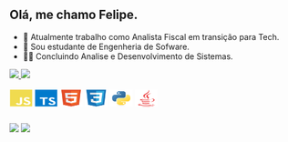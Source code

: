 ## Olá, me chamo Felipe.


- 🔭 Atualmente trabalho como Analista Fiscal em transição para Tech.
- 🌱 Sou estudante de Engenheria de Sofware.
- 👨‍🎓 Concluindo Analise e Desenvolvimento de Sistemas.


<div>
  <a href="https://github.com/felipedacslopes">
    <img height="180em" src="https://github-readme-stats.vercel.app/api?username=felipedacslopes&show=reviews&theme=transparent">
    <img height="180em" src="https://github-readme-stats.vercel.app/api/top-langs/?username=felipedacslopes&stats_format=bytes&theme=transparent">
  </a>
</div>


<div style="display: inline_block"><br>
  <img align="center" alt="Felipe-Js" height="30" width="40" src="https://raw.githubusercontent.com/devicons/devicon/master/icons/javascript/javascript-plain.svg">
  <img align="center" alt="Felipe-Ts" height="30" width="40" src="https://raw.githubusercontent.com/devicons/devicon/master/icons/typescript/typescript-plain.svg">
  <img align="center" alt="Felipe-HTML" height="30" width="40" src="https://raw.githubusercontent.com/devicons/devicon/master/icons/html5/html5-original.svg">
  <img align="center" alt="Felipe-CSS" height="30" width="40" src="https://raw.githubusercontent.com/devicons/devicon/master/icons/css3/css3-original.svg">
  <img align="center" alt="Felipe-Python" height="30" width="40" src="https://raw.githubusercontent.com/devicons/devicon/master/icons/python/python-original.svg">
  <img align="center" alt="Felipe-Java" height="30" width="40" src="https://raw.githubusercontent.com/devicons/devicon/master/icons/java/java-plain.svg">
</div>
  
  ##
 
<div> 
  <a href = "mailto:contatorafelipe.d.c.s.lopes@gmail.com"><img src="https://img.shields.io/badge/-Gmail-%23333?style=for-the-badge&logo=gmail&logoColor=white" target="_blank"></a>
  <a href="https://www.linkedin.com/in/felipe-lopes-954981323" target="_blank"><img src="https://img.shields.io/badge/-LinkedIn-%230077B5?style=for-the-badge&logo=linkedin&logoColor=white" target="_blank"></a> 
</div>
